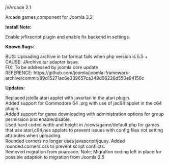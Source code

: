 jVArcade 2.1

Arcade games component for Joomla 3.2

<p><b>Install Note:</b></p>
<p>Enable jvfixscript plugin and enable fix backend in settings.</p>

<p><b>Known Bugs:</b></p>

<p>BUG: Uploading archive in tar format fails when php version is 5.5 + <br>
CAUSE: JArchive tar adapter issue. <br>
FIX: To be addressed by joomla core update <br>
REFERENCE: https://github.com/joomla/joomla-framework-archive/commit/89d15271ac6e339657ca349d56226d550e94156c</p>

<p><b>Updates:</b></p>

<p>Replaced jstella atari applet with javartari in the atari plugin.<br>
Added support for Commodore 64 .prg with use of jac64 applet in the c64 plugin.<br>
Added support for game downloading with administration options for group permission and enable/disable.<br>
Used hard coded width and height in /views/game/default.php for games that use atari,c64,nes applets to prevent issues with config files not setting attributes when uploading.<br>
Rounded corners no longer uses javascript/jquey. Added rounded.corners.css to prevent script conflicts.<br>
Removed migration from puarcade. Note: Migration coding left in place for possible adaption to migration from Joomla 2.5</p>
